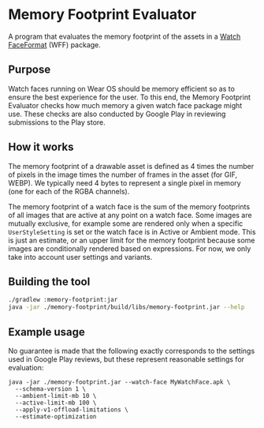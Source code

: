 # Memory Footprint Evaluator

A program that evaluates the memory footprint of the assets in a [Watch FaceFormat][wff]
(WFF) package.

## Purpose

Watch faces running on Wear OS should be memory efficient so as to ensure the
best experience for the user. To this end, the Memory Footprint Evaluator checks
how much memory a given watch face package might use. These checks are also
conducted by Google Play in reviewing submissions to the Play store.

## How it works

The memory footprint of a drawable asset is defined as 4 times the number of
pixels in the image times the number of frames in the asset (for GIF, WEBP). We
typically need 4 bytes to represent a single pixel in memory (one for each of
the RGBA channels).

The memory footprint of a watch face is the sum of the memory footprints of all
images that are active at any point on a watch face. Some images are mutually
exclusive, for example some are rendered only when a specific `UserStyleSetting`
is set or the watch face is in Active or Ambient mode. This is just an estimate,
or an upper limit for the memory footprint because some images are conditionally
rendered based on expressions. For now, we only take into account user settings
and variants.

## Building the tool

```bash
./gradlew :memory-footprint:jar
java -jar ./memory-footprint/build/libs/memory-footprint.jar --help
```

## Example usage

No guarantee is made that the following exactly corresponds to the settings used
in Google Play reviews, but these represent reasonable settings for evaluation:

```shell
java -jar ./memory-footprint.jar --watch-face MyWatchFace.apk \
  --schema-version 1 \
  --ambient-limit-mb 10 \
  --active-limit-mb 100 \
  --apply-v1-offload-limitations \
  --estimate-optimization
```

[wff]:  https://developer.android.com/training/wearables/wff